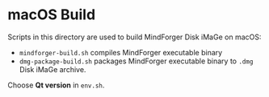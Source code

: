 # macOS Build

Scripts in this directory are used to build MindForger Disk iMaGe on macOS:

* `mindforger-build.sh` compiles MindForger executable binary
* `dmg-package-build.sh` packages MindForger executable binary 
  to `.dmg` Disk iMaGe archive.

Choose **Qt version** in `env.sh`.
